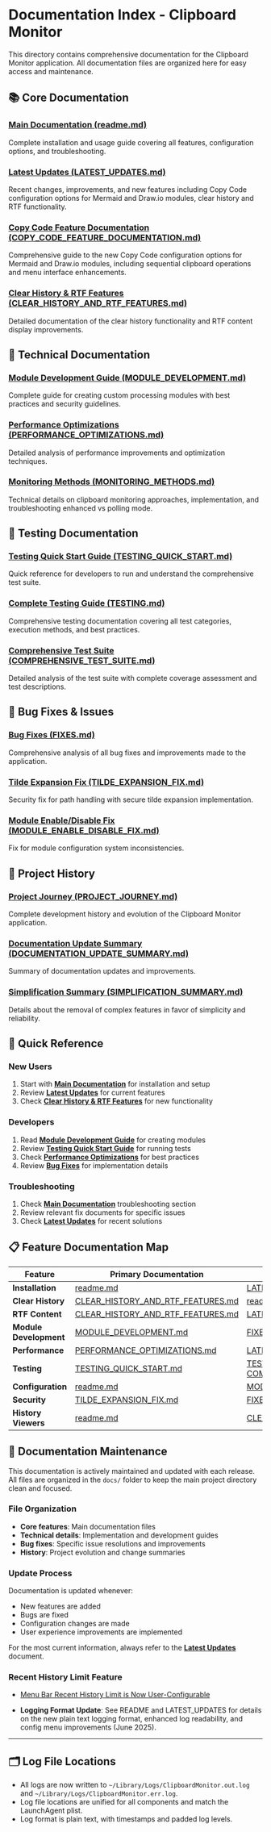 # Documentation Index - Clipboard Monitor

This directory contains comprehensive documentation for the Clipboard Monitor application. All documentation files are organized here for easy access and maintenance.

## 📚 **Core Documentation**

### **[Main Documentation (readme.md)](readme.md)**
Complete installation and usage guide covering all features, configuration options, and troubleshooting.

### **[Latest Updates (LATEST_UPDATES.md)](LATEST_UPDATES.md)**
Recent changes, improvements, and new features including Copy Code configuration options for Mermaid and Draw.io modules, clear history and RTF functionality.

### **[Copy Code Feature Documentation (COPY_CODE_FEATURE_DOCUMENTATION.md)](COPY_CODE_FEATURE_DOCUMENTATION.md)**
Comprehensive guide to the new Copy Code configuration options for Mermaid and Draw.io modules, including sequential clipboard operations and menu interface enhancements.

### **[Clear History & RTF Features (CLEAR_HISTORY_AND_RTF_FEATURES.md)](CLEAR_HISTORY_AND_RTF_FEATURES.md)**
Detailed documentation of the clear history functionality and RTF content display improvements.

## 🔧 **Technical Documentation**

### **[Module Development Guide (MODULE_DEVELOPMENT.md)](MODULE_DEVELOPMENT.md)**
Complete guide for creating custom processing modules with best practices and security guidelines.

### **[Performance Optimizations (PERFORMANCE_OPTIMIZATIONS.md)](PERFORMANCE_OPTIMIZATIONS.md)**
Detailed analysis of performance improvements and optimization techniques.

### **[Monitoring Methods (MONITORING_METHODS.md)](MONITORING_METHODS.md)**
Technical details on clipboard monitoring approaches, implementation, and troubleshooting enhanced vs polling mode.

## 🧪 **Testing Documentation**

### **[Testing Quick Start Guide (TESTING_QUICK_START.md)](TESTING_QUICK_START.md)**
Quick reference for developers to run and understand the comprehensive test suite.

### **[Complete Testing Guide (TESTING.md)](TESTING.md)**
Comprehensive testing documentation covering all test categories, execution methods, and best practices.

### **[Comprehensive Test Suite (COMPREHENSIVE_TEST_SUITE.md)](COMPREHENSIVE_TEST_SUITE.md)**
Detailed analysis of the test suite with complete coverage assessment and test descriptions.

## 🐛 **Bug Fixes & Issues**

### **[Bug Fixes (FIXES.md)](FIXES.md)**
Comprehensive analysis of all bug fixes and improvements made to the application.

### **[Tilde Expansion Fix (TILDE_EXPANSION_FIX.md)](TILDE_EXPANSION_FIX.md)**
Security fix for path handling with secure tilde expansion implementation.

### **[Module Enable/Disable Fix (MODULE_ENABLE_DISABLE_FIX.md)](MODULE_ENABLE_DISABLE_FIX.md)**
Fix for module configuration system inconsistencies.

## 📖 **Project History**

### **[Project Journey (PROJECT_JOURNEY.md)](PROJECT_JOURNEY.md)**
Complete development history and evolution of the Clipboard Monitor application.

### **[Documentation Update Summary (DOCUMENTATION_UPDATE_SUMMARY.md)](DOCUMENTATION_UPDATE_SUMMARY.md)**
Summary of documentation updates and improvements.

### **[Simplification Summary (SIMPLIFICATION_SUMMARY.md)](SIMPLIFICATION_SUMMARY.md)**
Details about the removal of complex features in favor of simplicity and reliability.

## 🎯 **Quick Reference**

### **New Users**
1. Start with **[Main Documentation](readme.md)** for installation and setup
2. Review **[Latest Updates](LATEST_UPDATES.md)** for current features
3. Check **[Clear History & RTF Features](CLEAR_HISTORY_AND_RTF_FEATURES.md)** for new functionality

### **Developers**
1. Read **[Module Development Guide](MODULE_DEVELOPMENT.md)** for creating modules
2. Review **[Testing Quick Start Guide](TESTING_QUICK_START.md)** for running tests
3. Check **[Performance Optimizations](PERFORMANCE_OPTIMIZATIONS.md)** for best practices
4. Review **[Bug Fixes](FIXES.md)** for implementation details

### **Troubleshooting**
1. Check **[Main Documentation](readme.md)** troubleshooting section
2. Review relevant fix documents for specific issues
3. Check **[Latest Updates](LATEST_UPDATES.md)** for recent solutions

## 📋 **Feature Documentation Map**

| Feature | Primary Documentation | Additional Resources |
|---------|----------------------|---------------------|
| **Installation** | [readme.md](readme.md) | [LATEST_UPDATES.md](LATEST_UPDATES.md) |
| **Clear History** | [CLEAR_HISTORY_AND_RTF_FEATURES.md](CLEAR_HISTORY_AND_RTF_FEATURES.md) | [readme.md](readme.md) |
| **RTF Content** | [CLEAR_HISTORY_AND_RTF_FEATURES.md](CLEAR_HISTORY_AND_RTF_FEATURES.md) | [LATEST_UPDATES.md](LATEST_UPDATES.md) |
| **Module Development** | [MODULE_DEVELOPMENT.md](MODULE_DEVELOPMENT.md) | [FIXES.md](FIXES.md) |
| **Performance** | [PERFORMANCE_OPTIMIZATIONS.md](PERFORMANCE_OPTIMIZATIONS.md) | [LATEST_UPDATES.md](LATEST_UPDATES.md) |
| **Testing** | [TESTING_QUICK_START.md](TESTING_QUICK_START.md) | [TESTING.md](TESTING.md), [COMPREHENSIVE_TEST_SUITE.md](COMPREHENSIVE_TEST_SUITE.md) |
| **Configuration** | [readme.md](readme.md) | [MODULE_ENABLE_DISABLE_FIX.md](MODULE_ENABLE_DISABLE_FIX.md) |
| **Security** | [TILDE_EXPANSION_FIX.md](TILDE_EXPANSION_FIX.md) | [FIXES.md](FIXES.md) |
| **History Viewers** | [readme.md](readme.md) | [CLEAR_HISTORY_AND_RTF_FEATURES.md](CLEAR_HISTORY_AND_RTF_FEATURES.md) |

## 🔄 **Documentation Maintenance**

This documentation is actively maintained and updated with each release. All files are organized in the `docs/` folder to keep the main project directory clean and focused.

### **File Organization**
- **Core features**: Main documentation files
- **Technical details**: Implementation and development guides  
- **Bug fixes**: Specific issue resolutions and improvements
- **History**: Project evolution and change summaries

### **Update Process**
Documentation is updated whenever:
- New features are added
- Bugs are fixed
- Configuration changes are made
- User experience improvements are implemented

For the most current information, always refer to the **[Latest Updates](LATEST_UPDATES.md)** document.

### **Recent History Limit Feature**
- [Menu Bar Recent History Limit is Now User-Configurable](readme.md#menu-bar-recent-history-limit-is-now-user-configurable)

- **Logging Format Update**: See README and LATEST_UPDATES for details on the new plain text logging format, enhanced log readability, and config menu improvements (June 2025).

---

## 🗂️ Log File Locations
- All logs are now written to `~/Library/Logs/ClipboardMonitor.out.log` and `~/Library/Logs/ClipboardMonitor.err.log`.
- Log file locations are unified for all components and match the LaunchAgent plist.
- Log format is plain text, with timestamps and padded log levels.
